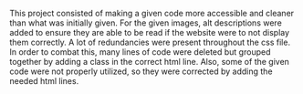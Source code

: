 This project consisted of making a given code more accessible and cleaner than what was initially given.
For the given images, alt descriptions were added to ensure they are able to be read if the website were to not display them correctly.
A lot of redundancies were present throughout the css file.  In order to combat this, many lines of code were deleted but grouped together by adding a class in the correct html line.  Also, some of the given code were not properly utilized, so they were corrected by adding the needed html lines.


